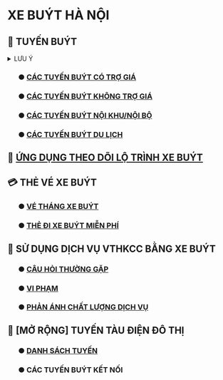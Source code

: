 # XE BUÝT HÀ NỘI
## 🚌 TUYẾN BUÝT
<details>
<summary>LƯU Ý</summary>
<br>

- **DỮ LIỆU**
> - Dữ liệu các tuyến thuộc Transerco được lấy từ [timbus.vn](http://timbus.vn/fleets.aspx), các tuyến thuộc Vinbus được lấy từ [Vinbus map](https://maps.vinbus.vn/hn) và các tuyến tư nhân còn lại được lấy từ [Busmap map](https://map.busmap.vn/hn)
> - Điểm đầu/cuối của một số tuyến được chỉnh sửa lại tên để đảm bảo tính nhất quán, ví dụ (Yên Phụ/Long Biên), sẽ khác một chút so với LED biểu thị trên xe hoặc tại các điểm dừng

- **LỖI**
> - Khi xem trên giao diện mobile sẽ bị khuyết thiếu màu nhận diện của tuyến

- **CHÚ THÍCH**
**〇**: như bình thường (các tuyến có thời gian chạy cuối tuần như ngày thường)<br>
**↔**:
> - Các tuyến có lộ trình vòng kín sẽ hiển thị đầu điểm là **[A ↔ B ↔ C]**, **[D ↔ E ↔ A]**
> - Các tuyến chạy lộ trình dài hoặc có trùng điểm đầu cuối với các tuyến khác sẽ được bổ sung chi tiết lộ trình bằng kí tự **↔**, ví dụ  (E05/E07)
</details>

### ⠀⠀● [CÁC TUYẾN BUÝT CÓ TRỢ GIÁ](https://github.com/alisznlong/XeBuytHanoi/blob/main/sub/buyt/BuytTroGia.md)
### ⠀⠀● [CÁC TUYẾN BUÝT KHÔNG TRỢ GIÁ](https://github.com/alisznlong/XeBuytHanoi/blob/main/sub/buyt/BuytKhongTroGia.md)
### ⠀⠀● [CÁC TUYẾN BUÝT NỘI KHU/NỘI BỘ](https://github.com/alisznlong/XeBuytHanoi/blob/main/sub/buyt/BuytNoiKhu.md)
### ⠀⠀● [CÁC TUYẾN BUÝT DU LỊCH](https://github.com/alisznlong/XeBuytHanoi/blob/main/sub/buyt/BuytDuLich.md)

## 🚌 [ỨNG DỤNG THEO DÕI LỘ TRÌNH XE BUÝT](link)

## 💳 THẺ VÉ XE BUÝT
### ⠀⠀● [VÉ THÁNG XE BUÝT](https://github.com/alisznlong/XeBuytHanoi/blob/main/sub/theve/VeThang.md)
### ⠀⠀● [THẺ ĐI XE BUÝT MIỄN PHÍ](https://github.com/alisznlong/XeBuytHanoi/blob/main/sub/theve/TheMienPhi.md)

## 🚌 SỬ DỤNG DỊCH VỤ VTHKCC BẰNG XE BUÝT
### ⠀⠀● [CÂU HỎI THƯỜNG GẶP](https://github.com/alisznlong/XeBuytHanoi/blob/main/sub/extra/FAQ.md)
### ⠀⠀● [VI PHẠM](https://github.com/alisznlong/XeBuytHanoi/blob/main/sub/extra/ViPham.md)
### ⠀⠀● [PHẢN ÁNH CHẤT LƯỢNG DỊCH VỤ](https://github.com/alisznlong/XeBuytHanoi/blob/main/sub/extra/LienHe.md)

## 🚂 [MỞ RỘNG] TUYẾN TÀU ĐIỆN ĐÔ THỊ
### ⠀⠀● [DANH SÁCH TUYẾN](https://github.com/alisznlong/XeBuytHanoi/blob/main/sub/taudien/DanhSach.md)
### ⠀⠀● CÁC TUYẾN BUÝT KẾT NỐI
